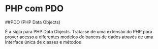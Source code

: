 # PHP com PDO

##PDO (PHP Data Objects) 

É a sigla para PHP Data Objects. Trata-se de uma extensão do PHP para prover acesso a diferentes modelos de bancos de dados através de uma interface única de classes e métodos
